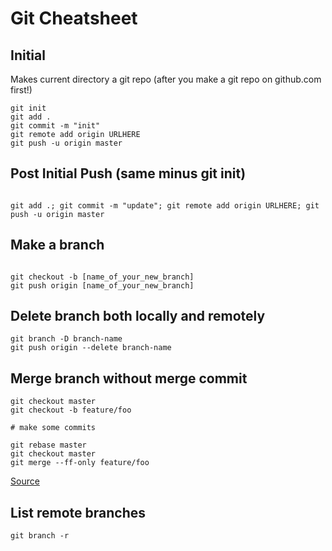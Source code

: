# Git Cheatsheet


## Initial
Makes current directory a git repo (after you make a git repo on github.com first!)

```
git init
git add .
git commit -m "init"
git remote add origin URLHERE
git push -u origin master
```


## Post Initial Push (same minus git init)

```

git add .; git commit -m "update"; git remote add origin URLHERE; git push -u origin master
```


## Make a branch

```

git checkout -b [name_of_your_new_branch]
git push origin [name_of_your_new_branch]
```


## Delete branch both locally and remotely

```
git branch -D branch-name
git push origin --delete branch-name
```

## Merge branch without merge commit

```
git checkout master
git checkout -b feature/foo

# make some commits

git rebase master
git checkout master
git merge --ff-only feature/foo
```

[Source](http://stackoverflow.com/a/16358699/5147646)

## List remote branches

```
git branch -r 
```

